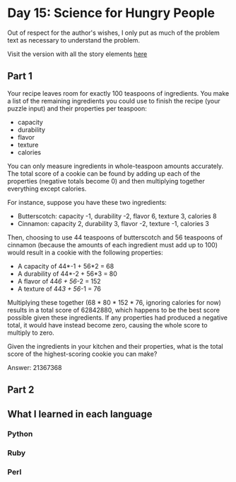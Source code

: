 # Day 15: Science for Hungry People

Out of respect for the author's wishes, I only put as much of the problem text as necessary to understand the problem.

Visit the version with all the story elements [here](https://adventofcode.com/2015/day/15)

## Part 1

Your recipe leaves room for exactly 100 teaspoons of ingredients. You make a list of the remaining ingredients you could use to finish the recipe (your puzzle input) and their properties per teaspoon:

- capacity 
- durability
- flavor
- texture
- calories

You can only measure ingredients in whole-teaspoon amounts accurately. The total score of a cookie can be found by adding up each of the properties (negative totals become 0) and then multiplying together everything except calories.

For instance, suppose you have these two ingredients:

- Butterscotch: capacity -1, durability -2, flavor 6, texture 3, calories 8
- Cinnamon: capacity 2, durability 3, flavor -2, texture -1, calories 3

Then, choosing to use 44 teaspoons of butterscotch and 56 teaspoons of cinnamon (because the amounts of each ingredient must add up to 100) would result in a cookie with the following properties:

- A capacity of 44*-1 + 56*2 = 68
- A durability of 44*-2 + 56*3 = 80
- A flavor of 44*6 + 56*-2 = 152
- A texture of 44*3 + 56*-1 = 76

Multiplying these together (68 * 80 * 152 * 76, ignoring calories for now) results in a total score of 62842880, which happens to be the best score possible given these ingredients. If any properties had produced a negative total, it would have instead become zero, causing the whole score to multiply to zero.

Given the ingredients in your kitchen and their properties, what is the total score of the highest-scoring cookie you can make?

Answer: 21367368

## Part 2

## What I learned in each language

### Python

### Ruby

### Perl
